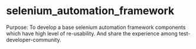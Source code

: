 # selenium_automation_framework

Purpose: To develop a base selenium automation framework components which have high level of re-usability. And share the experience among test-developer-community.
